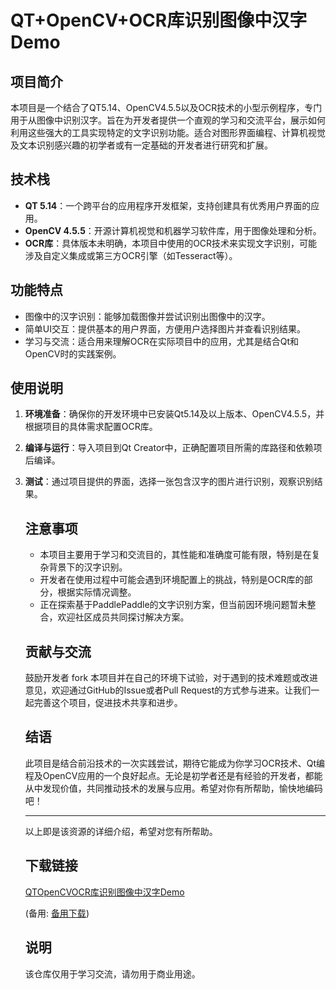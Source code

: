 # QT+OpenCV+OCR库识别图像中汉字Demo

## 项目简介
本项目是一个结合了QT5.14、OpenCV4.5.5以及OCR技术的小型示例程序，专门用于从图像中识别汉字。旨在为开发者提供一个直观的学习和交流平台，展示如何利用这些强大的工具实现特定的文字识别功能。适合对图形界面编程、计算机视觉及文本识别感兴趣的初学者或有一定基础的开发者进行研究和扩展。

## 技术栈
- **QT 5.14**：一个跨平台的应用程序开发框架，支持创建具有优秀用户界面的应用。
- **OpenCV 4.5.5**：开源计算机视觉和机器学习软件库，用于图像处理和分析。
- **OCR库**：具体版本未明确，本项目中使用的OCR技术来实现文字识别，可能涉及自定义集成或第三方OCR引擎（如Tesseract等）。

## 功能特点
- 图像中的汉字识别：能够加载图像并尝试识别出图像中的汉字。
- 简单UI交互：提供基本的用户界面，方便用户选择图片并查看识别结果。
- 学习与交流：适合用来理解OCR在实际项目中的应用，尤其是结合Qt和OpenCV时的实践案例。

## 使用说明
1. **环境准备**：确保你的开发环境中已安装Qt5.14及以上版本、OpenCV4.5.5，并根据项目的具体需求配置OCR库。
2. **编译与运行**：导入项目到Qt Creator中，正确配置项目所需的库路径和依赖项后编译。
3. **测试**：通过项目提供的界面，选择一张包含汉字的图片进行识别，观察识别结果。

   ## 注意事项
   - 本项目主要用于学习和交流目的，其性能和准确度可能有限，特别是在复杂背景下的汉字识别。
   - 开发者在使用过程中可能会遇到环境配置上的挑战，特别是OCR库的部分，根据实际情况调整。
   - 正在探索基于PaddlePaddle的文字识别方案，但当前因环境问题暂未整合，欢迎社区成员共同探讨解决方案。

   ## 贡献与交流
   鼓励开发者 fork 本项目并在自己的环境下试验，对于遇到的技术难题或改进意见，欢迎通过GitHub的Issue或者Pull Request的方式参与进来。让我们一起完善这个项目，促进技术共享和进步。

   ## 结语
   此项目是结合前沿技术的一次实践尝试，期待它能成为你学习OCR技术、Qt编程及OpenCV应用的一个良好起点。无论是初学者还是有经验的开发者，都能从中发现价值，共同推动技术的发展与应用。希望对你有所帮助，愉快地编码吧！

   ---

   以上即是该资源的详细介绍，希望对您有所帮助。

   ## 下载链接
   [QTOpenCVOCR库识别图像中汉字Demo](https://pan.quark.cn/s/65efa1eca8e5) 

   (备用: [备用下载](https://pan.baidu.com/s/1B8WLPlU5cJBDWglcnjdbeQ/pwd=ophj))

   ## 说明

   该仓库仅用于学习交流，请勿用于商业用途。
